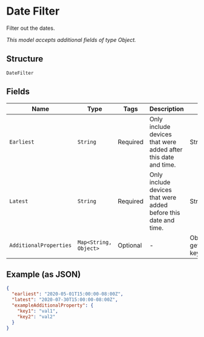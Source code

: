 
# Date Filter

Filter out the dates.

*This model accepts additional fields of type Object.*

## Structure

`DateFilter`

## Fields

| Name | Type | Tags | Description | Getter | Setter |
|  --- | --- | --- | --- | --- | --- |
| `Earliest` | `String` | Required | Only include devices that were added after this date and time. | String getEarliest() | setEarliest(String earliest) |
| `Latest` | `String` | Required | Only include devices that were added before this date and time. | String getLatest() | setLatest(String latest) |
| `AdditionalProperties` | `Map<String, Object>` | Optional | - | Object getAdditionalProperty(String key) | additionalProperty(String key, Object value) |

## Example (as JSON)

```json
{
  "earliest": "2020-05-01T15:00:00-08:00Z",
  "latest": "2020-07-30T15:00:00-08:00Z",
  "exampleAdditionalProperty": {
    "key1": "val1",
    "key2": "val2"
  }
}
```

